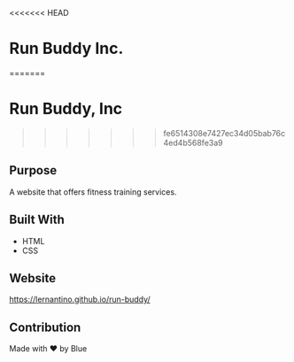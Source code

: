 <<<<<<< HEAD
# Run Buddy Inc.
=======
# Run Buddy, Inc
>>>>>>> fe6514308e7427ec34d05bab76c4ed4b568fe3a9

## Purpose
A website that offers fitness training services.

## Built With
* HTML
* CSS

## Website
https://lernantino.github.io/run-buddy/

## Contribution
Made with ❤️ by Blue
